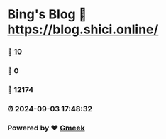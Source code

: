 # Bing's Blog :link: https://blog.shici.online/ 
### :page_facing_up: [10](https://blog.shici.online//tag.html) 
### :speech_balloon: 0 
### :hibiscus: 12174 
### :alarm_clock: 2024-09-03 17:48:32 
### Powered by :heart: [Gmeek](https://github.com/Meekdai/Gmeek)

